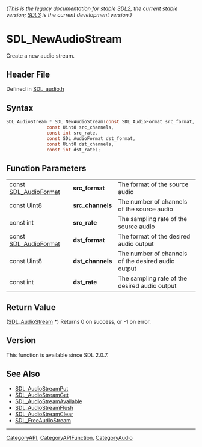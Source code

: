 ###### (This is the legacy documentation for stable SDL2, the current stable version; [SDL3](https://wiki.libsdl.org/SDL3/) is the current development version.)
# SDL_NewAudioStream

Create a new audio stream.

## Header File

Defined in [SDL_audio.h](https://github.com/libsdl-org/SDL/blob/SDL2/include/SDL_audio.h)

## Syntax

```c
SDL_AudioStream * SDL_NewAudioStream(const SDL_AudioFormat src_format,
               const Uint8 src_channels,
               const int src_rate,
               const SDL_AudioFormat dst_format,
               const Uint8 dst_channels,
               const int dst_rate);
```

## Function Parameters

|                                          |                  |                                                    |
| ---------------------------------------- | ---------------- | -------------------------------------------------- |
| const [SDL_AudioFormat](SDL_AudioFormat) | **src_format**   | The format of the source audio                     |
| const Uint8                              | **src_channels** | The number of channels of the source audio         |
| const int                                | **src_rate**     | The sampling rate of the source audio              |
| const [SDL_AudioFormat](SDL_AudioFormat) | **dst_format**   | The format of the desired audio output             |
| const Uint8                              | **dst_channels** | The number of channels of the desired audio output |
| const int                                | **dst_rate**     | The sampling rate of the desired audio output      |

## Return Value

([SDL_AudioStream](SDL_AudioStream) *) Returns 0 on success, or -1 on
error.

## Version

This function is available since SDL 2.0.7.

## See Also

- [SDL_AudioStreamPut](SDL_AudioStreamPut)
- [SDL_AudioStreamGet](SDL_AudioStreamGet)
- [SDL_AudioStreamAvailable](SDL_AudioStreamAvailable)
- [SDL_AudioStreamFlush](SDL_AudioStreamFlush)
- [SDL_AudioStreamClear](SDL_AudioStreamClear)
- [SDL_FreeAudioStream](SDL_FreeAudioStream)

----
[CategoryAPI](CategoryAPI), [CategoryAPIFunction](CategoryAPIFunction), [CategoryAudio](CategoryAudio)

